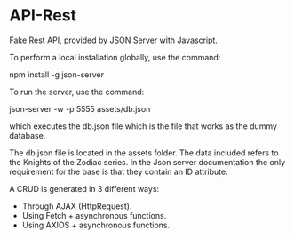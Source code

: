 # API-Rest
Fake Rest API, provided by JSON Server with Javascript.

To perform a local installation globally, use the command:

npm install -g json-server

To run the server, use the command:

json-server -w -p 5555 assets/db.json

which executes the db.json file which is the file that works as the dummy database.

The db.json file is located in the assets folder. The data included refers to the Knights of the Zodiac series. In the Json server documentation the only requirement for the base is that they contain an ID attribute.

A CRUD is generated in 3 different ways:
* Through AJAX (HttpRequest).
* Using Fetch + asynchronous functions.
* Using AXIOS + asynchronous functions.
